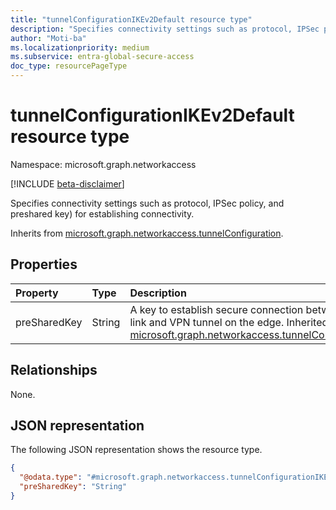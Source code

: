 ```yaml
---
title: "tunnelConfigurationIKEv2Default resource type"
description: "Specifies connectivity settings such as protocol, IPSec policy, and preshared key) for establishing connectivity."
author: "Moti-ba"
ms.localizationpriority: medium
ms.subservice: entra-global-secure-access
doc_type: resourcePageType
---
```


# tunnelConfigurationIKEv2Default resource type

Namespace: microsoft.graph.networkaccess

[!INCLUDE [beta-disclaimer](../../includes/beta-disclaimer.md)]

Specifies connectivity settings such as protocol, IPSec policy, and preshared key) for establishing connectivity.

Inherits from [microsoft.graph.networkaccess.tunnelConfiguration](../resources/networkaccess-tunnelconfiguration.md).

## Properties
|Property|Type|Description|
|:---|:---|:---|
|preSharedKey|String|A key to establish secure connection between the link and VPN tunnel on the edge. Inherited from [microsoft.graph.networkaccess.tunnelConfiguration](../resources/networkaccess-tunnelconfiguration.md).|

## Relationships
None.

## JSON representation
The following JSON representation shows the resource type.
<!-- {
  "blockType": "resource",
  "@odata.type": "microsoft.graph.networkaccess.tunnelConfigurationIKEv2Default"
}
-->
``` json
{
  "@odata.type": "#microsoft.graph.networkaccess.tunnelConfigurationIKEv2Default",
  "preSharedKey": "String"
}
```


